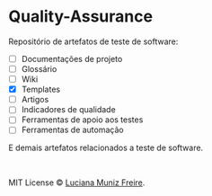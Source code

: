 
# Quality-Assurance

Repositório de artefatos de teste de software:

 - [ ] Documentações de projeto
 - [ ] Glossário
 - [ ] Wiki
 - [X] Templates
 - [ ] Artigos
 - [ ] Indicadores de qualidade
 - [ ] Ferramentas de apoio aos testes
 - [ ] Ferramentas de automação
 
 E demais artefatos relacionados a teste de software.  
 
<br/>  

MIT License © [Luciana Muniz Freire](https://br.linkedin.com/in/lumunizf).
